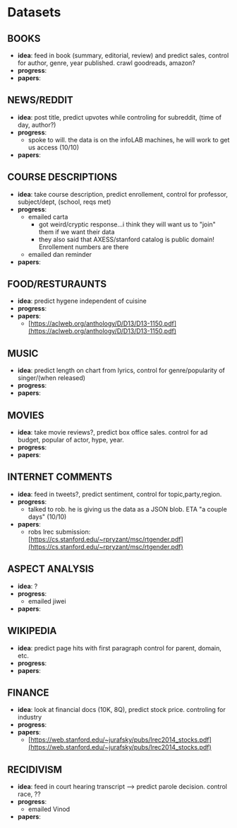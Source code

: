 # Datasets


## **BOOKS**
* **idea**: feed in book (summary, editorial, review) and predict sales, control for author, genre, year published. crawl goodreads, amazon?
* **progress**:
* **papers**: 


## **NEWS/REDDIT**
* **idea**: post title, predict upvotes while controling for subreddit, (time of day, author?)
* **progress**: 
  * spoke to will. the data is on the infoLAB machines, he will work to get us access (10/10)
* **papers**: 


## **COURSE DESCRIPTIONS**
* **idea**: take course description, predict enrollement, control for professor, subject/dept, (school, reqs met)
* **progress**:
  * emailed carta
    * got weird/cryptic response...i think they will want us to "join" them if we want their data
    * they also said that AXESS/stanford catalog is public domain! Enrollement numbers are there
  * emailed dan reminder
* **papers**: 


## **FOOD/RESTURAUNTS**
* **idea**: predict hygene independent of cuisine
* **progress**:
* **papers**: 
  * [https://aclweb.org/anthology/D/D13/D13-1150.pdf](https://aclweb.org/anthology/D/D13/D13-1150.pdf)


## **MUSIC**
* **idea**: predict length on chart from lyrics, control for genre/popularity of singer/(when released)
* **progress**:
* **papers**: 


## **MOVIES**
* **idea**: take movie reviews?, predict box office sales. control for ad budget, popular of actor, hype, year. 
* **progress**:
* **papers**: 


## **INTERNET COMMENTS**
* **idea**: feed in tweets?, predict sentiment, control for topic,party,region. 
* **progress**:
  * talked to rob. he is giving us the data as a JSON blob. ETA "a couple days" (10/10)
* **papers**: 
  * robs lrec submission: [https://cs.stanford.edu/~rpryzant/msc/rtgender.pdf](https://cs.stanford.edu/~rpryzant/msc/rtgender.pdf)


## **ASPECT ANALYSIS**
* **idea**: ?
* **progress**:
  * emailed jiwei
* **papers**: 


## **WIKIPEDIA**
* **idea**: predict page hits with first paragraph control for parent, domain, etc.
* **progress**:
* **papers**: 


## **FINANCE**
* **idea**: look at financial docs (10K, 8Q), predict stock price. controling for industry
* **progress**:
* **papers**: 
  * [https://web.stanford.edu/~jurafsky/pubs/lrec2014_stocks.pdf](https://web.stanford.edu/~jurafsky/pubs/lrec2014_stocks.pdf)


## **RECIDIVISM**
* **idea**: feed in court hearing transcript —> predict parole decision. control race, ??
* **progress**:
  * emailed Vinod
* **papers**: 

